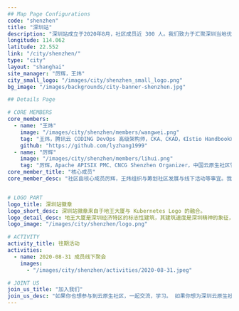 ```yaml
---
## Map Page Configurations
code: "shenzhen"
title: "深圳站"
description: "深圳站成立于2020年8月，社区成员近 300 人。我们致力于汇聚深圳当地优秀云原生人才，连接云原生开源社区与开发者，通过举办丰富的线上和线下的活动，促进云原生技术交流和推广！同时我们欢迎深圳云原生企业和开发者加入，积极参与共建社区。"
longitude: 114.062
latitude: 22.552
link: "/city/shenzhen/"
type: "city"
layout: "shanghai"
site_manager: "厉辉，王炜"
city_small_logo: "/images/city/shenzhen_small_logo.png"
bg_image: "/images/backgrounds/city-banner-shenzhen.jpg"

## Details Page

# CORE MEMBERS
core_members:
  - name: "王炜"
    image: "/images/city/shenzhen/members/wangwei.png"
    tag: "王炜，腾讯云 CODING DevOps 高级架构师，CKA、CKAD，《Istio Handbook》 作者之一，工作领域涉及 DevOps、Kubernetes、Docker、CI/CD、微服务架构等。CNCF Landscape 开源项目 Nocalhost 核心成员。"
    github: "https://github.com/lyzhang1999"
  - name: "厉辉"
    image: "/images/city/shenzhen/members/lihui.png"
    tag: "厉辉，Apache APISIX PMC、CNCG Shenzhen Organizer，中国云原生社区管委会成员，目前负责腾讯云 API 网关的开发，对云原生、Service Mesh、APISIX、网关领域有丰富的实践经验"
core_member_title: "核心成员"
core_member_desc: "社区由核心成员厉辉，王炜组织与筹划社区发展与线下活动等事宜。我们热爱开源事业，热爱云原生技术。希望有更多人加入社区，一起努力促进云原生技术在深圳开花结果。"


# LOGO PART
logo_title: 深圳站徽章
logo_short_desc: 深圳站徽章来自于地王大厦与 Kubernetes Logo 的融合。
logo_detail_desc: 地王大厦是深圳经济特区的标志性建筑，其建筑速度是深圳精神的象征，希望深圳站能够发挥特区精神，在云原生领域带领深圳技术人共建社区，连接深圳的技术和云原生，共同促进云原生技术繁荣。"
logo_image: "/images/city/shenzhen/logo.png"

# ACTIVITY
activity_title: 往期活动
activities:
  - name: 2020-08-31 成员线下聚会
    images: 
      - "/images/city/shenzhen/activities/2020-08-31.jpeg"

# JOINT US
join_us_title: "加入我们"
join_us_desc: "如果你也想参与到云原生社区，一起交流，学习。 如果你想为深圳云原生社区的强大贡献一份自己的力量，请扫码关注下方微信公众号。 如需加入微信群，请通过公众号后台回复`深圳站`， 站长将邀请您加入深圳站群。"
---
```

